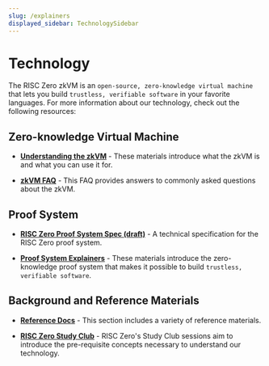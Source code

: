 ```yaml
---
slug: /explainers
displayed_sidebar: TechnologySidebar
---
```


# Technology

The RISC Zero zkVM is an `open-source, zero-knowledge virtual machine` that lets you build `trustless, verifiable software` in your favorite languages. 
For more information about our technology, check out the following resources: 

## Zero-knowledge Virtual Machine

- [**Understanding the zkVM**](explainers/zkvm/what_is_risc_zero.md) - These materials introduce what the zkVM is and what you can use it for. 

- [**zkVM FAQ**](faq.md) - This FAQ provides answers to commonly asked questions about the zkVM.


## Proof System

- [**RISC Zero Proof System Spec (draft)**](https://www.risczero.com/proof-system-in-detail.pdf) - A technical specification for the RISC Zero proof system.

- [**Proof System Explainers**](explainers/proof-system/what_is_a_receipt.md) - These materials introduce the zero-knowledge proof system that makes it possible to build `trustless, verifiable software`. 

## Background and Reference Materials

- [**Reference Docs**](reference-docs/about-starks.md) - This section includes a variety of reference materials.

- [**RISC Zero Study Club**](../studyclub) - RISC Zero's Study Club sessions aim to introduce the pre-requisite concepts necessary to understand our technology. 